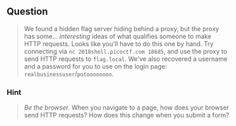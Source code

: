 ## Question
>We found a hidden flag server hiding behind a proxy, but the proxy has some... _interesting_ ideas of what qualifies someone to make HTTP requests.  Looks like you'll have to do this one by hand.  Try connecting via `` nc 2018shell.picoctf.com 18685 ``, and use the proxy to send HTTP requests to `flag.local`.  We've also recovered a username and a password for you to use on the login page: `realbusinessuser`/`potoooooooo`.

### Hint
>_Be the browser._  When you navigate to a page, how does your browser send HTTP requests?  How does this change when you submit a form?
